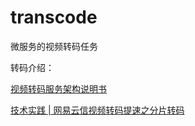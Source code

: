 # transcode
微服务的视频转码任务

转码介绍：


[视频转码服务架构说明书]( https://blog.csdn.net/twoconk/article/details/105095757)

[技术实践 | 网易云信视频转码提速之分片转码](https://blog.csdn.net/netease_im/article/details/118949028?spm=1001.2101.3001.6650.1&utm_medium=distribute.pc_relevant.none-task-blog-2%7Edefault%7ECTRLIST%7ERate-1-118949028-blog-105095757.235%5Ev43%5Epc_blog_bottom_relevance_base8&depth_1-utm_source=distribute.pc_relevant.none-task-blog-2%7Edefault%7ECTRLIST%7ERate-1-118949028-blog-105095757.235%5Ev43%5Epc_blog_bottom_relevance_base8&utm_relevant_index=2)
